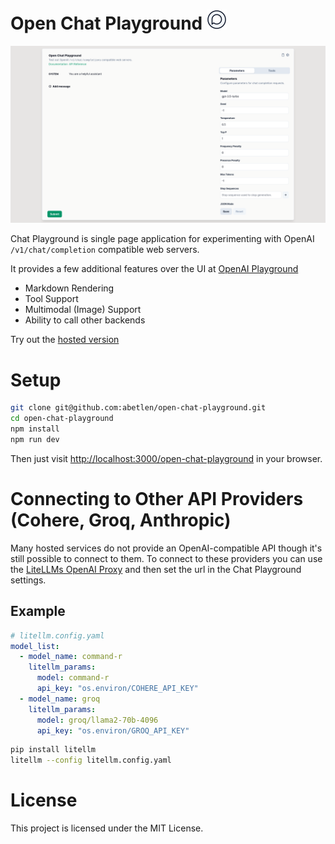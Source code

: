 # Open Chat Playground [![Open Chat Playground](./public/icons/favicon-32x32.png)](https://abetlen.github.io/open-chat-playground)

![Desktop](./public/screenshots/desktop.png)

Chat Playground is single page application for experimenting with OpenAI `/v1/chat/completion` compatible web servers.

It provides a few additional features over the UI at [OpenAI Playground](https://platform.openai.com/playground)

- Markdown Rendering
- Tool Support
- Multimodal (Image) Support
- Ability to call other backends

Try out the [hosted version](https://abetlen.github.io/open-chat-playground)

# Setup

```bash
git clone git@github.com:abetlen/open-chat-playground.git
cd open-chat-playground
npm install
npm run dev
```

Then just visit [http://localhost:3000/open-chat-playground](http://localhost:3000/open-chat-playground) in your browser.

# Connecting to Other API Providers (Cohere, Groq, Anthropic)

Many hosted services do not provide an OpenAI-compatible API though it's still possible to connect to them.
To connect to these providers you can use the [LiteLLMs OpenAI Proxy](https://github.com/BerriAI/litellm?tab=readme-ov-file#openai-proxy---docs) and then set the url in the Chat Playground settings.

## Example

```yaml
# litellm.config.yaml
model_list:
  - model_name: command-r
    litellm_params:
      model: command-r
      api_key: "os.environ/COHERE_API_KEY"
  - model_name: groq
    litellm_params:
      model: groq/llama2-70b-4096
      api_key: "os.environ/GROQ_API_KEY"
```

```bash
pip install litellm
litellm --config litellm.config.yaml
```

# License

This project is licensed under the MIT License.
